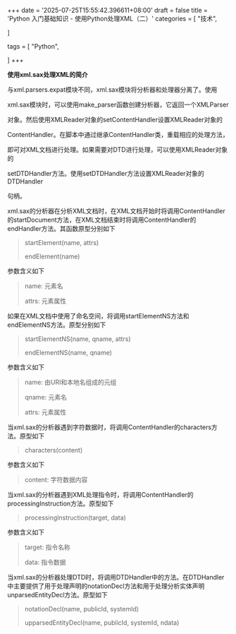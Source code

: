 +++
date = '2025-07-25T15:55:42.396611+08:00'
draft = false
title = 'Python 入门基础知识 - 使用Python处理XML（二）'
categories = [
    "技术",

]

tags = [
    "Python",

]
+++

**使用xml.sax处理XML的简介**

与xml.parsers.expat模块不同，xml.sax模块将分析器和处理器分离了。使用

xml.sax模块时，可以使用make\_parser函数创建分析器，它返回一个XMLParser

对象。然后使用XMLReader对象的setContentHandler设置XMLReader对象的

ContentHandler。在脚本中通过继承ContentHandler类，重载相应的处理方法，

即可对XML文档进行处理。如果需要对DTD进行处理，可以使用XMLReader对象的

setDTDHandler方法。使用setDTDHandler方法设置XMLReader对象的DTDHandler

句柄。

xml.sax的分析器在分析XML文档时，在XML文档开始时将调用ContentHandler的startDocument方法，在XML文档结束时将调用ContentHandler的endHandler方法。其函数原型分别如下

> startElement(name, attrs)
>
> endElement(name)

参数含义如下

> name: 元素名
>
> attrs: 元素属性

如果在XML文档中使用了命名空间，将调用startElementNS方法和endElementNS方法。原型分别如下

> startElementNS(name, qname, attrs)
>
> endElementNS(name, qname)

参数含义如下

> name: 由URI和本地名组成的元组
>
> qname: 元素名
>
> attrs: 元素属性

当xml.sax的分析器遇到字符数据时，将调用ContentHandler的characters方法。原型如下

> characters(content)

参数含义如下

> content: 字符数据内容

当xml.sax的分析器遇到XML处理指令时，将调用ContentHandler的processingInstruction方法。原型如下

> processingInstruction(target, data)

参数含义如下

> target: 指令名称
>
> data: 指令数据

当xml.sax的分析器处理DTD时，将调用DTDHandler中的方法。在DTDHandler中主要提供了用于处理声明的notationDecl方法和用于处理分析实体声明unparsedEntityDecl方法。原型如下

> notationDecl(name, publicId, systemId)
>
> upparsedEntityDecl(name, publicId, systemId, ndata)
